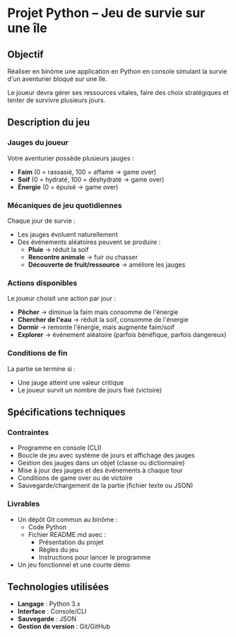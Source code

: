 # Projet Python – Jeu de survie sur une île

## Objectif
Réaliser en binôme une application en Python en console simulant la survie d'un aventurier bloqué sur une île.

Le joueur devra gérer ses ressources vitales, faire des choix stratégiques et tenter de survivre plusieurs jours.

## Description du jeu

### Jauges du joueur
Votre aventurier possède plusieurs jauges :
- **Faim** (0 = rassasié, 100 = affamé → game over)
- **Soif** (0 = hydraté, 100 = déshydraté → game over)  
- **Énergie** (0 = épuisé → game over)

### Mécaniques de jeu quotidiennes
Chaque jour de survie :
- Les jauges évoluent naturellement
- Des événements aléatoires peuvent se produire :
  - **Pluie** → réduit la soif
  - **Rencontre animale** → fuir ou chasser
  - **Découverte de fruit/ressource** → améliore les jauges

### Actions disponibles
Le joueur choisit une action par jour :
- **Pêcher** → diminue la faim mais consomme de l'énergie
- **Chercher de l'eau** → réduit la soif, consomme de l'énergie
- **Dormir** → remonte l'énergie, mais augmente faim/soif
- **Explorer** → événement aléatoire (parfois bénéfique, parfois dangereux)

### Conditions de fin
La partie se termine si :
- Une jauge atteint une valeur critique
- Le joueur survit un nombre de jours fixé (victoire)

## Spécifications techniques

### Contraintes
- Programme en console (CLI)
- Boucle de jeu avec système de jours et affichage des jauges
- Gestion des jauges dans un objet (classe ou dictionnaire)
- Mise à jour des jauges et des événements à chaque tour
- Conditions de game over ou de victoire
- Sauvegarde/chargement de la partie (fichier texte ou JSON)

### Livrables
- Un dépôt Git commun au binôme :
  - Code Python
  - Fichier README.md avec :
    - Présentation du projet
    - Règles du jeu  
    - Instructions pour lancer le programme
- Un jeu fonctionnel et une courte démo

## Technologies utilisées
- **Langage** : Python 3.x
- **Interface** : Console/CLI
- **Sauvegarde** : JSON
- **Gestion de version** : Git/GitHub